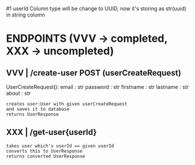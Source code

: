 #1 userId Column type will be change to UUID, now it's storing as str(uuid) in string column


# ENDPOINTS (VVV -> completed, XXX -> uncompleted)
## VVV | /create-user  POST (userCreateRequest)
  UserCreateRequest():
    email     : str
    password  : str
    firstname : str
    lastname  : str
    about     : str

    creates user:User with given userCreateRequest
    and saves it to database
    returns UserResponse 

## XXX | /get-user{userId}
    takes user which's userId == given userId
    converts this to UserResponse
    returns converted UserResponse
  
